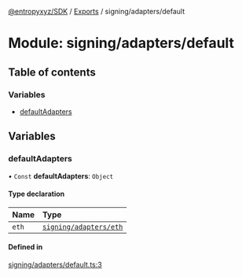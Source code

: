 [@entropyxyz/SDK](../README.md) / [Exports](../modules.md) / signing/adapters/default

# Module: signing/adapters/default

## Table of contents

### Variables

- [defaultAdapters](signing_adapters_default.md#defaultadapters)

## Variables

### defaultAdapters

• `Const` **defaultAdapters**: `Object`

#### Type declaration

| Name | Type |
| :------ | :------ |
| `eth` | [`signing/adapters/eth`](signing_adapters_eth.md) |

#### Defined in

[signing/adapters/default.ts:3](https://github.com/entropyxyz/SDK/blob/1c426d7/src/signing/adapters/default.ts#L3)

